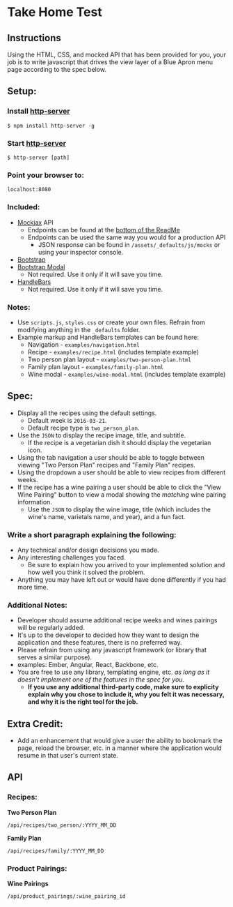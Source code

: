 # Take Home Test

## Instructions

Using the HTML, CSS, and mocked API that has been provided for you, your job is to write javascript that drives the view layer of a Blue Apron menu page according to the spec below.

## Setup:

### Install [http-server](https://www.npmjs.com/package/http-server)

```
$ npm install http-server -g
```

### Start [http-server](https://www.npmjs.com/package/http-server)

```
$ http-server [path]
```

### Point your browser to:

```
localhost:8080
```

### Included:

* [Mockjax](https://github.com/jakerella/jquery-mockjax) API
  * Endpoints can be found at the [bottom of the ReadMe](#api)
  * Endpoints can be used the same way you would for a production API
    * JSON response can be found in `/assets/_defaults/js/mocks` or using your inspector console.
* [Bootstrap](http://getbootstrap.com/css/)
* [Bootstrap Modal](http://getbootstrap.com/javascript/#modals)
  * Not required. Use it only if it will save you time.
* [HandleBars](http://handlebarsjs.com/)
  * Not required. Use it only if it will save you time.

### Notes:

* Use `scripts.js`, `styles.css` or create your own files. Refrain from modifying anything in the `_defaults` folder.
* Example markup and HandleBars templates can be found here:
  * Navigation - `examples/navigation.html`
  * Recipe - `examples/recipe.html` (includes template example)
  * Two person plan layout - `examples/two-person-plan.html`
  * Family plan layout - `examples/family-plan.html`
  * Wine modal - `examples/wine-modal.html` (includes template example)

## Spec:

* Display all the recipes using the default settings.
  * Default week is `2016-03-21`.
  * Default recipe type is `two_person_plan`.
* Use the `JSON` to display the recipe image, title, and subtitle.
  * If the recipe is a vegetarian dish it should display the vegetarian icon.
* Using the tab navigation a user should be able to toggle between viewing "Two Person Plan" recipes and "Family Plan" recipes.
* Using the dropdown a user should be able to view recipes from different weeks.
* If the recipe has a wine pairing a user should be able to click the "View Wine Pairing" button to view a modal showing the *matching* wine pairing information.
  * Use the `JSON` to display the wine image, title (which includes the wine's name, varietals name, and year), and a fun fact.

### Write a short paragraph explaining the following:

* Any technical and/or design decisions you made.
* Any interesting challenges you faced.
  * Be sure to explain how you arrived to your implemented solution and how well you think it solved the problem.
* Anything you may have left out or would have done differently if you had more time.

### Additional Notes:

* Developer should assume additional recipe weeks and wines pairings will be regularly added.
* It's up to the developer to decided how they want to design the application and these features, there is no preferred way.
* Please refrain from using any javascript framework (or library that serves a similar purpose). 
 * examples: Ember, Angular, React, Backbone, etc.
* You are free to use any library, templating engine, etc. *as long as it doesn't implement one of the features in the spec for you*.
  * **If you use any additional third-party code, make sure to explicity explain why you chose to include it, why you felt it was necessary, and why it is the right tool for the job.**

## Extra Credit:

* Add an enhancement that would give a user the ability to bookmark the page, reload the browser, etc. in a manner where the application would resume in that user's current state.

## API

### Recipes:

**Two Person Plan**

```
/api/recipes/two_person/:YYYY_MM_DD
```

**Family Plan**

```
/api/recipes/family/:YYYY_MM_DD
```

### Product Pairings:

**Wine Pairings**

```
/api/product_pairings/:wine_pairing_id
```
